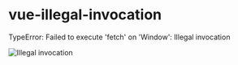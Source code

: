 # vue-illegal-invocation

TypeError: Failed to execute 'fetch' on 'Window': Illegal invocation

![Illegal invocation](/error.png)
